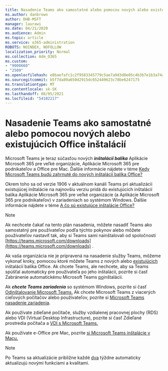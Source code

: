 ```yaml
---
title: Nasadenie Teams ako samostatné alebo pomocou nových alebo existujúcich Office inštalácií
ms.author: danbrown
author: DHB-MSFT
manager: laurawi
ms.date: 04/21/2020
ms.audience: Admin
ms.topic: article
ms.service: o365-administration
ROBOTS: NOINDEX, NOFOLLOW
localization_priority: Normal
ms.collection: Adm_O365
ms.custom:
- "9000660"
- "2509"
ms.openlocfilehash: e8baefafc1c2f9583345779c5ae7a9d3d0e05c4b3b7e1b3a74a9a22f7ceed02a
ms.sourcegitcommit: b5f7da89a650d2915dc652449623c78be6247175
ms.translationtype: MT
ms.contentlocale: sk-SK
ms.lasthandoff: 08/05/2021
ms.locfileid: "54102217"
---
```

# <a name="deploying-teams-as-standalone-or-with-new-or-existing-office-installations"></a>Nasadenie Teams ako samostatné alebo pomocou nových alebo existujúcich Office inštalácií

Microsoft Teams je teraz súčasťou nových ***inštalácií balíka*** Aplikácie Microsoft 365 pre veľké organizácie, Aplikácie Microsoft 365 pre podnikateľov a Office pre Mac. Ďalšie informácie nájdete v téme [Kedy Microsoft Teams budú zahrnuté do nových inštalácií balíka Office?](https://docs.microsoft.com/deployoffice/teams-install#when-will-microsoft-teams-start-being-included-with-new-installations-of-microsoft-365-apps)

Okrem toho sa od verzie 1906 v aktuálnom  kanáli Teams pri aktualizácii existujúcej inštalácie na najnovšiu verziu pridá do existujúcich inštalácií balíka Aplikácie Microsoft 365 pre veľké organizácie (a Aplikácie Microsoft 365 pre podnikateľov) v zariadeniach so systémom Windows. Ďalšie informácie nájdete v téme [A čo sú existujúce inštalácie Office?](https://docs.microsoft.com/deployoffice/teams-install#what-about-existing-installations-of-microsoft-365-apps)

> [!NOTE]
> Ak nechcete čakať na tento plán nasadenia, môžete nasadiť Teams ako samostatný pre [](https://docs.microsoft.com/MicrosoftTeams/msi-deployment) používateľov podľa týchto pokynov alebo môžete používateľov nastaviť tak, aby si Teams sami nainštalovali od spoločnosti [https://teams.microsoft.com/downloads](https://teams.microsoft.com/downloads) .

Ak vaša organizácia nie je pripravená na nasadenie služby Teams,  môžeme vykonať kroky, [](https://docs.microsoft.com/deployoffice/teams-install#how-to-exclude-microsoft-teams-from-new-installations-of-microsoft-365-apps) pomocou ktoré môžete Teams z nových alebo [existujúcich](https://docs.microsoft.com/deployoffice/teams-install#use-group-policy-to-control-the-installation-of-microsoft-teams) inštalácií balíka Office. Ak chcete Teams, ale nechcete, aby sa Teams spúšťal automaticky pre používateľa po jeho inštalácii, pozrite si časť Zabránenie automatickému Microsoft Teams [po](https://docs.microsoft.com/deployoffice/teams-install#use-group-policy-to-prevent-microsoft-teams-from-starting-automatically-after-installation)inštalácii.

Ak ***chcete Teams zariadenia*** so systémom Windows, pozrite si časť [Odinštalovanie Microsoft Teams.](https://support.office.com/article/3b159754-3c26-4952-abe7-57d27f5f4c81) Ak chcete Microsoft Teams z viacerých cieľových počítačov alebo používateľov, pozrite si [Microsoft Teams nasadenie zariadenia](https://docs.microsoft.com/microsoftteams/scripts/powershell-script-teams-deployment-clean-up).

Ak používate zdieľané počítače, služby vzdialenej pracovnej plochy (RDS) alebo VDI (Virtual Desktop Infrastructure), pozrite si časť Zdieľané prostredia počítača a [VDI s Microsoft Teams.](https://docs.microsoft.com/deployoffice/teams-install#shared-computer-and-vdi-environments-with-microsoft-teams)

Ak používate e-Office pre Mac, pozrite [si Microsoft Teams inštalácie v Macu.](https://docs.microsoft.com/deployoffice/teams-install#microsoft-teams-installations-on-a-mac)

> [!NOTE]
> Po Teams sa aktualizácie približne každé [dva](https://docs.microsoft.com/deployoffice/teams-install#feature-and-quality-updates-for-microsoft-teams) týždne automaticky aktualizujú novými funkciami a kvalitami. 